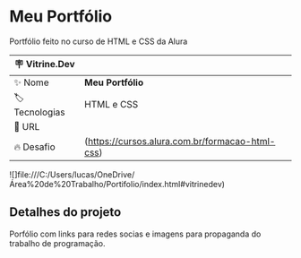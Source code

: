 # Meu Portfólio

Portfólio feito no curso de HTML e CSS da Alura

| :placard: Vitrine.Dev |     |
| -------------  | --- |
| :sparkles: Nome        | **Meu Portfólio**
| :label: Tecnologias | HTML e CSS
| :rocket: URL         | 
| :fire: Desafio     | (https://cursos.alura.com.br/formacao-html-css)

<!-- Inserir imagem com a #vitrinedev ao final do link -->
![]file:///C:/Users/lucas/OneDrive/Área%20de%20Trabalho/Portifolio/index.html#vitrinedev)

## Detalhes do projeto

Porfólio com links para redes socias e imagens para propaganda do trabalho de programação.
